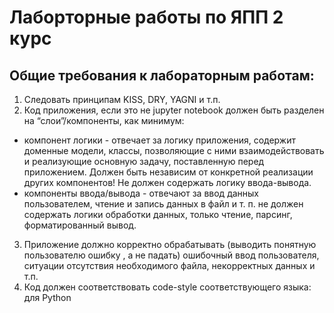# Лаборторные работы по ЯПП 2 курс 

## Общие требования к лабораторным работам:
1) Следовать принципам KISS, DRY, YAGNI и т.п.
2) Код приложения, если это не jupyter notebook должен быть разделен на “слои”/компоненты, как минимум:
- компонент логики - отвечает за логику приложения, содержит доменные модели, классы, позволяющие с ними взаимодействовать и реализующие основную задачу, поставленную перед приложением. Должен быть независим от конкретной реализации других компонентов! Не должен содержать логику ввода-вывода.
- компоненты ввода/вывода - отвечают за ввод данных пользователем, чтение и запись данных в файл и т. п. не должен содержать логики обработки данных, только чтение, парсинг, форматированный вывод.
3) Приложение должно корректно обрабатывать (выводить понятную пользователю ошибку , а не падать) ошибочный ввод пользователя, ситуации отсутствия необходимого файла, некорректных данных и т.п.
4) Код должен соответствовать code-style соответствующего языка: для Python
